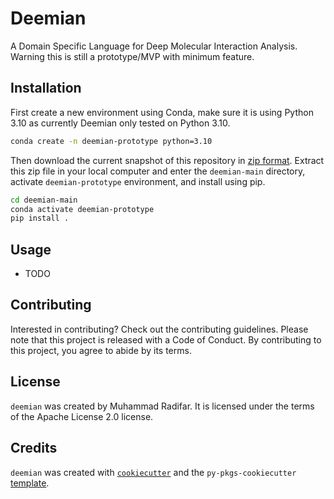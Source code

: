 # Deemian

A Domain Specific Language for Deep Molecular Interaction Analysis. Warning this is still a prototype/MVP with minimum feature.

## Installation

First create a new environment using Conda, make sure it is using Python 3.10 as currently Deemian only tested on Python 3.10.

```bash
conda create -n deemian-prototype python=3.10
```

Then download the current snapshot of this repository in [zip format](https://github.com/radifar/deemian/archive/refs/heads/main.zip).
Extract this zip file in your local computer and enter the `deemian-main` directory, activate `deemian-prototype` environment, and install using pip.

```bash
cd deemian-main
conda activate deemian-prototype
pip install .
```

## Usage

- TODO

## Contributing

Interested in contributing? Check out the contributing guidelines. Please note that this project is released with a Code of Conduct. By contributing to this project, you agree to abide by its terms.

## License

`deemian` was created by Muhammad Radifar. It is licensed under the terms of the Apache License 2.0 license.

## Credits

`deemian` was created with [`cookiecutter`](https://cookiecutter.readthedocs.io/en/latest/) and the `py-pkgs-cookiecutter` [template](https://github.com/py-pkgs/py-pkgs-cookiecutter).
